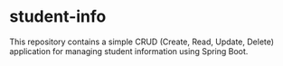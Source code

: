 # student-info
This repository contains a simple CRUD (Create, Read, Update, Delete) application for managing student information using Spring Boot.
